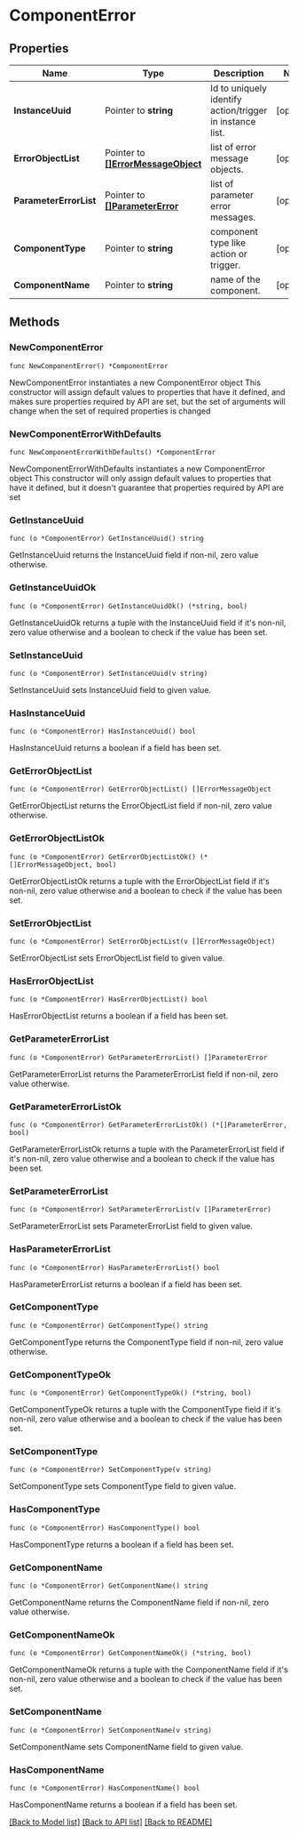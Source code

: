 # ComponentError

## Properties

Name | Type | Description | Notes
------------ | ------------- | ------------- | -------------
**InstanceUuid** | Pointer to **string** | Id to uniquely identify action/trigger in instance list. | [optional] 
**ErrorObjectList** | Pointer to [**[]ErrorMessageObject**](ErrorMessageObject.md) | list of error message objects. | [optional] 
**ParameterErrorList** | Pointer to [**[]ParameterError**](ParameterError.md) | list of parameter error messages. | [optional] 
**ComponentType** | Pointer to **string** | component type like action or trigger. | [optional] 
**ComponentName** | Pointer to **string** | name of the component. | [optional] 

## Methods

### NewComponentError

`func NewComponentError() *ComponentError`

NewComponentError instantiates a new ComponentError object
This constructor will assign default values to properties that have it defined,
and makes sure properties required by API are set, but the set of arguments
will change when the set of required properties is changed

### NewComponentErrorWithDefaults

`func NewComponentErrorWithDefaults() *ComponentError`

NewComponentErrorWithDefaults instantiates a new ComponentError object
This constructor will only assign default values to properties that have it defined,
but it doesn't guarantee that properties required by API are set

### GetInstanceUuid

`func (o *ComponentError) GetInstanceUuid() string`

GetInstanceUuid returns the InstanceUuid field if non-nil, zero value otherwise.

### GetInstanceUuidOk

`func (o *ComponentError) GetInstanceUuidOk() (*string, bool)`

GetInstanceUuidOk returns a tuple with the InstanceUuid field if it's non-nil, zero value otherwise
and a boolean to check if the value has been set.

### SetInstanceUuid

`func (o *ComponentError) SetInstanceUuid(v string)`

SetInstanceUuid sets InstanceUuid field to given value.

### HasInstanceUuid

`func (o *ComponentError) HasInstanceUuid() bool`

HasInstanceUuid returns a boolean if a field has been set.

### GetErrorObjectList

`func (o *ComponentError) GetErrorObjectList() []ErrorMessageObject`

GetErrorObjectList returns the ErrorObjectList field if non-nil, zero value otherwise.

### GetErrorObjectListOk

`func (o *ComponentError) GetErrorObjectListOk() (*[]ErrorMessageObject, bool)`

GetErrorObjectListOk returns a tuple with the ErrorObjectList field if it's non-nil, zero value otherwise
and a boolean to check if the value has been set.

### SetErrorObjectList

`func (o *ComponentError) SetErrorObjectList(v []ErrorMessageObject)`

SetErrorObjectList sets ErrorObjectList field to given value.

### HasErrorObjectList

`func (o *ComponentError) HasErrorObjectList() bool`

HasErrorObjectList returns a boolean if a field has been set.

### GetParameterErrorList

`func (o *ComponentError) GetParameterErrorList() []ParameterError`

GetParameterErrorList returns the ParameterErrorList field if non-nil, zero value otherwise.

### GetParameterErrorListOk

`func (o *ComponentError) GetParameterErrorListOk() (*[]ParameterError, bool)`

GetParameterErrorListOk returns a tuple with the ParameterErrorList field if it's non-nil, zero value otherwise
and a boolean to check if the value has been set.

### SetParameterErrorList

`func (o *ComponentError) SetParameterErrorList(v []ParameterError)`

SetParameterErrorList sets ParameterErrorList field to given value.

### HasParameterErrorList

`func (o *ComponentError) HasParameterErrorList() bool`

HasParameterErrorList returns a boolean if a field has been set.

### GetComponentType

`func (o *ComponentError) GetComponentType() string`

GetComponentType returns the ComponentType field if non-nil, zero value otherwise.

### GetComponentTypeOk

`func (o *ComponentError) GetComponentTypeOk() (*string, bool)`

GetComponentTypeOk returns a tuple with the ComponentType field if it's non-nil, zero value otherwise
and a boolean to check if the value has been set.

### SetComponentType

`func (o *ComponentError) SetComponentType(v string)`

SetComponentType sets ComponentType field to given value.

### HasComponentType

`func (o *ComponentError) HasComponentType() bool`

HasComponentType returns a boolean if a field has been set.

### GetComponentName

`func (o *ComponentError) GetComponentName() string`

GetComponentName returns the ComponentName field if non-nil, zero value otherwise.

### GetComponentNameOk

`func (o *ComponentError) GetComponentNameOk() (*string, bool)`

GetComponentNameOk returns a tuple with the ComponentName field if it's non-nil, zero value otherwise
and a boolean to check if the value has been set.

### SetComponentName

`func (o *ComponentError) SetComponentName(v string)`

SetComponentName sets ComponentName field to given value.

### HasComponentName

`func (o *ComponentError) HasComponentName() bool`

HasComponentName returns a boolean if a field has been set.


[[Back to Model list]](../README.md#documentation-for-models) [[Back to API list]](../README.md#documentation-for-api-endpoints) [[Back to README]](../README.md)


